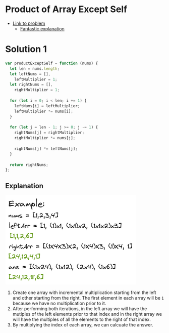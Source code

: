 # Product of Array Except Self

- [Link to problem](https://leetcode.com/problems/product-of-array-except-self/)
  - [Fantastic explanation](<https://leetcode.com/problems/product-of-array-except-self/discuss/694266/Javascript-Solution-(No-Division)-(With-Explanation)>)

# Solution 1

```js
var productExceptSelf = function (nums) {
  let len = nums.length;
  let leftNums = [],
    leftMultiplier = 1;
  let rightNums = [],
    rightMultiplier = 1;

  for (let i = 0; i < len; i += 1) {
    leftNums[i] = leftMultiplier;
    leftMultiplier *= nums[i];
  }

  for (let j = len - 1; j >= 0; j -= 1) {
    rightNums[j] = rightMultiplier;
    rightMultiplier *= nums[j];

    rightNums[j] *= leftNums[j];
  }

  return rightNums;
};
```

## Explanation

![Example Image](../../imgs/238-product-of-array-except-self.png)

1. Create one array with incremental multiplication starting from the left and other starting from the right. The first element in each array will be `1` because we have no multiplication prior to it.
2. After performing both iterations, in the left array we will have the mutiples of the left elements prior to that index and in the right array we will have the multiples of all the elements to the right of that index.
3. By multiplying the index of each array, we can calcuate the answer.
